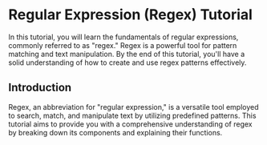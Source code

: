 # Regular Expression (Regex) Tutorial
In this tutorial, you will learn the fundamentals of regular expressions, commonly referred to as "regex." Regex is a powerful tool for pattern matching and text manipulation. By the end of this tutorial, you'll have a solid understanding of how to create and use regex patterns effectively.

## Introduction 
Regex, an abbreviation for "regular expression," is a versatile tool employed to search, match, and manipulate text by utilizing predefined patterns. This tutorial aims to provide you with a comprehensive understanding of regex by breaking down its components and explaining their functions.